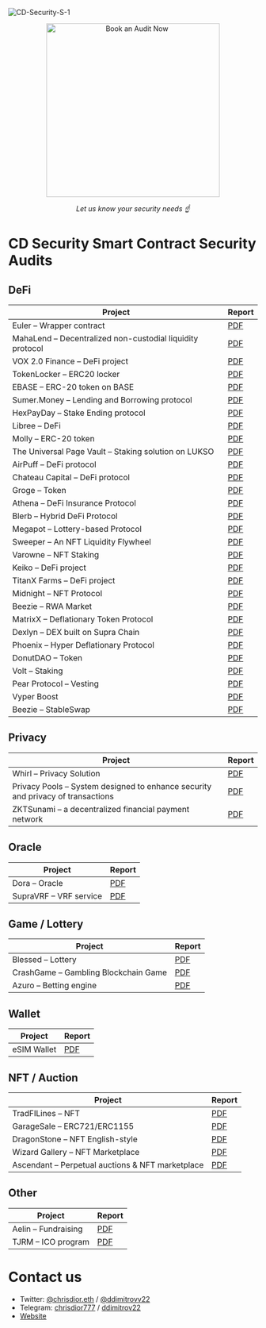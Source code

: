 ![CD-Security-S-1](https://github.com/user-attachments/assets/1e20ffab-5a3d-4982-9c58-b6df953c64fa)

<p align="center">
  <a href="https://t.me/chrisdior777">
    <img
      src="https://img.shields.io/badge/BOOK%20AN%20AUDIT%20NOW-0F3E4C?style=for-the-badge&logo=telegram&logoColor=white&labelColor=0F3E4C"
      alt="Book an Audit Now"
      width="350"
    />
  </a>
</p>
<p align="center"><em>Let us know your security needs ☝️</em></p>



# CD Security Smart Contract Security Audits

## DeFi

| Project                                                   | Report                                                                                             |
| --------------------------------------------------------- | -------------------------------------------------------------------------------------------------- |
| Euler – Wrapper contract                                  | [PDF](https://github.com/CDSecurity/audits/blob/main/audit%20reports/Euler_Audit.pdf)              |
| MahaLend – Decentralized non-custodial liquidity protocol | [PDF](https://github.com/CDSecurity/audits/blob/main/audit%20reports/MahaLend.pdf)                 |
| VOX 2.0 Finance – DeFi project                            | [PDF](https://github.com/CDSecurity/audits/blob/main/audit%20reports/VOX2.0-Report.md)             |
| TokenLocker – ERC20 locker                                | [PDF](https://github.com/CDSecurity/audits/blob/main/audit%20reports/TokenLocker.md)               |
| EBASE – ERC-20 token on BASE                              | [PDF](https://github.com/CDSecurity/audits/blob/main/audit%20reports/EBASE-security-review.pdf)    |
| Sumer.Money – Lending and Borrowing protocol              | [PDF](https://github.com/CDSecurity/audits/blob/main/audit%20reports/SumerMoney_Audit.pdf)         |
| HexPayDay – Stake Ending protocol                         | [PDF](https://github.com/CDSecurity/audits/blob/main/audit%20reports/HexPayDay_Report.pdf)         |
| Libree – DeFi                                             | [PDF](https://github.com/CDSecurity/audits/blob/main/audit%20reports/Libree_Audit.pdf)             |
| Molly – ERC-20 token                                      | [PDF](https://github.com/CDSecurity/audits/blob/main/audit%20reports/Molly_Audit.pdf)              |
| The Universal Page Vault – Staking solution on LUKSO      | [PDF](https://github.com/CDSecurity/audits/blob/main/audit%20reports/UniversalPageVault_Audit.pdf) |
| AirPuff – DeFi protocol                                   | [PDF](https://github.com/CDSecurity/audits/blob/main/audit%20reports/AirPuff_Audit.pdf)            |
| Chateau Capital – DeFi protocol                           | [PDF](https://github.com/CDSecurity/audits/blob/main/audit%20reports/ChateauCapital_Audit.pdf)     |
| Groge – Token                                             | [PDF](https://github.com/CDSecurity/audits/blob/main/audit%20reports/Groge_Token_Audit.pdf)        |
| Athena – DeFi Insurance Protocol                          | [PDF](https://github.com/CDSecurity/audits/blob/main/audit%20reports/Athena_Audit.pdf)             |
| Blerb – Hybrid DeFi Protocol                              | [PDF](https://github.com/CDSecurity/audits/blob/main/audit%20reports/Blerb_Audit.pdf)              |
| Megapot – Lottery-based Protocol                          | [PDF](https://github.com/CDSecurity/audits/blob/main/audit%20reports/Megapot_Audit.pdf)            |
| Sweeper – An NFT Liquidity Flywheel                       | [PDF](https://github.com/CDSecurity/audits/blob/main/audit%20reports/Sweeper_Audit.pdf)            |
| Varowne – NFT Staking                                     | [PDF](https://github.com/CDSecurity/audits/blob/main/audit%20reports/Varowne_Audit.pdf)            |
| Keiko – DeFi project                                      | [PDF](https://github.com/CDSecurity/audits/blob/main/audit%20reports/Keiko_Audit.pdf)              |
| TitanX Farms – DeFi project                               | [PDF](https://github.com/CDSecurity/audits/blob/main/audit%20reports/TitanX_Audit.pdf)             |
| Midnight – NFT Protocol                                   | [PDF](https://github.com/CDSecurity/audits/blob/main/audit%20reports/Midnight_Audit.pdf)           |
| Beezie – RWA Market                                       | [PDF](https://github.com/CDSecurity/audits/blob/main/audit%20reports/Beezie_RWA_Audit.pdf)         |
| MatrixX – Deflationary Token Protocol                     | [PDF](https://github.com/CDSecurity/audits/blob/main/audit%20reports/MatrixX_Audit.pdf)            |
| Dexlyn – DEX built on Supra Chain                         | [PDF](https://github.com/CDSecurity/audits/blob/main/audit%20reports/Dexlyn_Audit.pdf)             |
| Phoenix – Hyper Deflationary Protocol                     | [PDF](https://github.com/CDSecurity/audits/blob/main/audit%20reports/Phoenix_Audit.pdf)            |
| DonutDAO – Token                                          | [PDF](https://github.com/CDSecurity/audits/blob/main/audit%20reports/DonutDAO_Audit.pdf)           |
| Volt – Staking                                            | [PDF](https://github.com/CDSecurity/audits/blob/main/audit%20reports/Volt_Audit.pdf)               |
| Pear Protocol – Vesting                                   | [PDF](https://github.com/CDSecurity/audits/blob/main/audit%20reports/Pear_Protocol_Audit.pdf)      |
| Vyper Boost                                               | [PDF](https://github.com/CDSecurity/audits/blob/main/audit%20reports/VyperBoost_Audit.pdf)         |
| Beezie – StableSwap                                       | [PDF](https://github.com/CDSecurity/audits/blob/main/audit%20reports/Beezie_StableSwap_Audit.pdf)  |

## Privacy

| Project                                                                         | Report                                                                                       |
| ------------------------------------------------------------------------------- | -------------------------------------------------------------------------------------------- |
| Whirl – Privacy Solution                                                        | [PDF](https://github.com/CDSecurity/audits/blob/main/audit%20reports/Whirl_Audit.pdf)        |
| Privacy Pools – System designed to enhance security and privacy of transactions | [PDF](https://github.com/CDSecurity/audits/blob/main/audit%20reports/PrivacyPools_Audit.pdf) |
| ZKTSunami – a decentralized financial payment network                           | [PDF](https://github.com/CDSecurity/audits/blob/main/audit%20reports/ZKTSunami_Audit.pdf)    |

## Oracle

| Project                | Report                                                                                   |
| ---------------------- | ---------------------------------------------------------------------------------------- |
| Dora – Oracle          | [PDF](https://github.com/CDSecurity/audits/blob/main/audit%20reports/Dora_Audit.pdf)     |
| SupraVRF – VRF service | [PDF](https://github.com/CDSecurity/audits/blob/main/audit%20reports/SupraVRF_Audit.pdf) |

## Game / Lottery

| Project                              | Report                                                                                    |
| ------------------------------------ | ----------------------------------------------------------------------------------------- |
| Blessed – Lottery                    | [PDF](https://github.com/CDSecurity/audits/blob/main/audit%20reports/Blessed_Audit.pdf)   |
| CrashGame – Gambling Blockchain Game | [PDF](https://github.com/CDSecurity/audits/blob/main/audit%20reports/CrashGame_Audit.pdf) |
| Azuro – Betting engine               | [PDF](https://github.com/CDSecurity/audits/blob/main/audit%20reports/Azuro_Audit.pdf)     |

## Wallet

| Project     | Report                                                                                     |
| ----------- | ------------------------------------------------------------------------------------------ |
| eSIM Wallet | [PDF](https://github.com/CDSecurity/audits/blob/main/audit%20reports/eSIMWallet_Audit.pdf) |

## NFT / Auction

| Project                                          | Report                                                                                        |
| ------------------------------------------------ | --------------------------------------------------------------------------------------------- |
| TradFILines – NFT                                | [PDF](https://github.com/CDSecurity/audits/blob/main/audit%20reports/TradFILines_Audit.pdf)   |
| GarageSale – ERC721/ERC1155                      | [PDF](https://github.com/CDSecurity/audits/blob/main/audit%20reports/GarageSale_Audit.pdf)    |
| DragonStone – NFT English-style                  | [PDF](https://github.com/CDSecurity/audits/blob/main/audit%20reports/DragonStone_Audit.pdf)   |
| Wizard Gallery – NFT Marketplace                 | [PDF](https://github.com/CDSecurity/audits/blob/main/audit%20reports/WizardGallery_Audit.pdf) |
| Ascendant – Perpetual auctions & NFT marketplace | [PDF](https://github.com/CDSecurity/audits/blob/main/audit%20reports/Ascendant_Audit.pdf)     |

## Other

| Project             | Report                                                                                |
| ------------------- | ------------------------------------------------------------------------------------- |
| Aelin – Fundraising | [PDF](https://github.com/CDSecurity/audits/blob/main/audit%20reports/Aelin_Audit.pdf) |
| TJRM – ICO program  | [PDF](https://github.com/CDSecurity/audits/blob/main/audit%20reports/TJRM_Audit.pdf)  |



# Contact us
- Twitter: [@chrisdior.eth](https://twitter.com/chrisdior777) / [@ddimitrovv22](https://twitter.com/ddimitrovv22)
- Telegram: [chrisdior777](https://t.me/chrisdior777) / [ddimitrov22](https://t.me/ddimitrov22)
- [Website](https://cdsecurity.site/)


